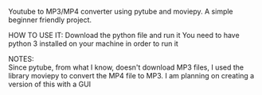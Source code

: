 Youtube to MP3/MP4 converter using pytube and moviepy.
A simple beginner friendly project.

HOW TO USE IT:
Download the python file and run it
You need to have python 3 installed on your machine in order to run it



NOTES:  
Since pytube, from what I know, doesn't download MP3 files, I used the library moviepy to convert the MP4 file to MP3.
I am planning on creating a version of this with a GUI
